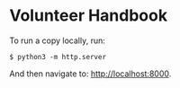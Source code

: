 Volunteer Handbook
==================

To run a copy locally, run:

    $ python3 -m http.server

And then navigate to: [http://localhost:8000](http://localhost:8000).
